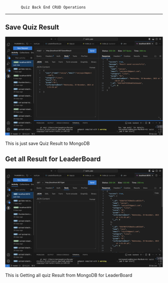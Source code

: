            Quiz Back End CRUD Operations 
---------------------------------------------------



## Save Quiz Result

![Post Request](/public/screenshot/Screenshot1.png)


This is just save Quiz Result to MongoDB

## Get all Result for LeaderBoard

![get Request](/public/screenshot/Screenshot2.png)

This is Getting all quiz Result from MongoDB for LeaderBoard

